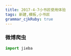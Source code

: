 ```yaml
---
title: 2017-4-7小书匠使用体验 
tags: 新建,模板,小书匠
grammar_cjkRuby: true
---
```


### 微博爬虫

```python
import jieba

```
